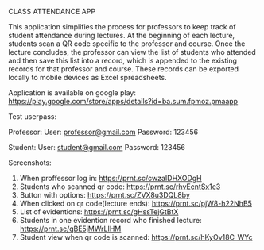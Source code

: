 CLASS ATTENDANCE APP

This application simplifies the process for professors to keep track of student attendance during lectures. At the beginning of each lecture, students scan a QR code specific to the professor and course. Once the lecture concludes, the professor can view the list of students who attended and then save this list into a record, which is appended to the existing records for that professor and course. These records can be exported locally to mobile devices as Excel spreadsheets.

Application is available on google play: https://play.google.com/store/apps/details?id=ba.sum.fpmoz.pmaapp

Test userpass:

Professor: 
User: professor@gmail.com
Password: 123456

Student:
User: student@gmail.com
Password: 123456

Screenshots:
1. When proffessor log in: https://prnt.sc/cwzaIDHXODgH
2. Students who scanned qr code: https://prnt.sc/rhvEcntSx1e3
3. Button with options: https://prnt.sc/ZVX8u3DQL8by
4. When clicked on qr code(lecture ends): https://prnt.sc/pjW8-h22NhB5
5. List of evidentions: https://prnt.sc/gHssTejGtBtX
6. Students in one evidention record who finished lecture: https://prnt.sc/qBE5jMWrLIHM
7. Student view when qr code is scanned: https://prnt.sc/hKyOv18C_WYc
